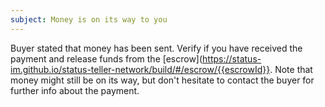 ```yaml
---
subject: Money is on its way to you
---
```

Buyer stated that money has been sent. Verify if you have received the payment and release funds from the [escrow](https://status-im.github.io/status-teller-network/build/#/escrow/{{escrowId}}. Note that money might still be on its way, but don't hesitate to contact the buyer for further info about the payment.